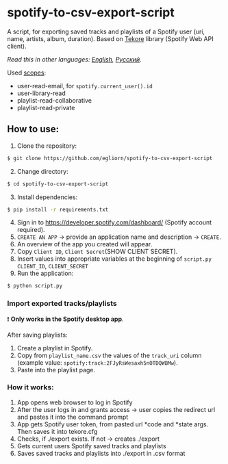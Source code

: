 # spotify-to-csv-export-script
A script, for exporting saved tracks and playlists of a Spotify user (uri, name, artists, album, duration).
Based on [Tekore](https://github.com/felix-hilden/tekore) library (Spotify Web API client).

*Read this in other languages: [English](README.md), [Русский](README.ru.md).*

Used [scopes](https://developer.spotify.com/documentation/general/guides/authorization/scopes/):
- user-read-email, for ```spotify.current_user().id```
- user-library-read 
- playlist-read-collaborative 
- playlist-read-private

## How to use:
1. Clone the repository:
~~~bash
$ git clone https://github.com/egliorn/spotify-to-csv-export-script
~~~
2. Change directory:
~~~bash
$ cd spotify-to-csv-export-script
~~~
3. Install dependencies:
~~~bash
$ pip install -r requirements.txt
~~~
4. Sign in to https://developer.spotify.com/dashboard/ (Spotify account required).
5. `CREATE AN APP` -> provide an application name and description -> `CREATE`.
6. An overview of the app you created will appear.
7. Copy `Client ID`, `Client Secret`(SHOW CLIENT SECRET).
8. Insert values into appropriate variables at the beginning of `script.py` `CLIENT_ID`, `CLIENT_SECRET`
9. Run the application:
~~~bash
$ python script.py
~~~

### Import exported tracks/playlists
:exclamation: **Only works in the Spotify desktop app**.

After saving playlists:
1. Create a playlist in Spotify.
2. Copy from `playlist_name.csv` the values of the `track_uri` column
(example value: `spotify:track:2FJyRsWesaxh5nOTDQWBMw`).
3. Paste into the playlist page.



### How it works:
1. App opens web browser to log in Spotify
2. After the user logs in and grants access -> user copies the redirect url and pastes it into the command prompt
3. App gets Spotify user token, from pasted url *code and *state args. Then saves it into tekore.cfg
4. Checks, if ./export exists. If not -> creates ./export
5. Gets current users Spotify saved tracks and playlists
6. Saves saved tracks and playlists into ./export in .csv format
